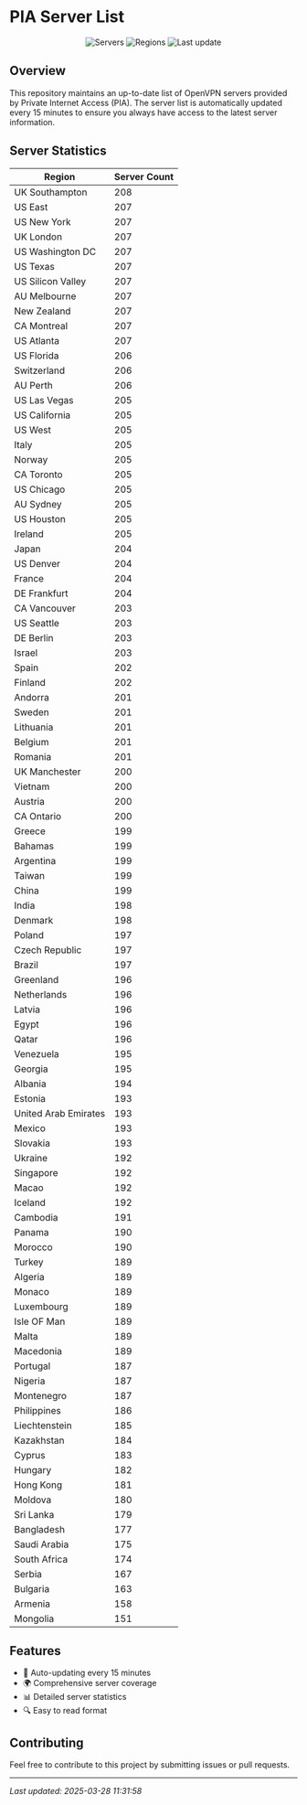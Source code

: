 # PIA Server List

<div align="center">

![Servers](https://img.shields.io/badge/servers-18,949-blue)
![Regions](https://img.shields.io/badge/regions-97-blue)
![Last update](https://img.shields.io/badge/Last_Updated-March_28_2025_06:31_EST-blue)

</div>

## Overview
This repository maintains an up-to-date list of OpenVPN servers provided by Private Internet Access (PIA). The server list is automatically updated every 15 minutes to ensure you always have access to the latest server information.

## Server Statistics
| Region | Server Count |
|--------|--------------|
| UK Southampton                 | 208          |
| US East                        | 207          |
| US New York                    | 207          |
| UK London                      | 207          |
| US Washington DC               | 207          |
| US Texas                       | 207          |
| US Silicon Valley              | 207          |
| AU Melbourne                   | 207          |
| New Zealand                    | 207          |
| CA Montreal                    | 207          |
| US Atlanta                     | 207          |
| US Florida                     | 206          |
| Switzerland                    | 206          |
| AU Perth                       | 206          |
| US Las Vegas                   | 205          |
| US California                  | 205          |
| US West                        | 205          |
| Italy                          | 205          |
| Norway                         | 205          |
| CA Toronto                     | 205          |
| US Chicago                     | 205          |
| AU Sydney                      | 205          |
| US Houston                     | 205          |
| Ireland                        | 205          |
| Japan                          | 204          |
| US Denver                      | 204          |
| France                         | 204          |
| DE Frankfurt                   | 204          |
| CA Vancouver                   | 203          |
| US Seattle                     | 203          |
| DE Berlin                      | 203          |
| Israel                         | 203          |
| Spain                          | 202          |
| Finland                        | 202          |
| Andorra                        | 201          |
| Sweden                         | 201          |
| Lithuania                      | 201          |
| Belgium                        | 201          |
| Romania                        | 201          |
| UK Manchester                  | 200          |
| Vietnam                        | 200          |
| Austria                        | 200          |
| CA Ontario                     | 200          |
| Greece                         | 199          |
| Bahamas                        | 199          |
| Argentina                      | 199          |
| Taiwan                         | 199          |
| China                          | 199          |
| India                          | 198          |
| Denmark                        | 198          |
| Poland                         | 197          |
| Czech Republic                 | 197          |
| Brazil                         | 197          |
| Greenland                      | 196          |
| Netherlands                    | 196          |
| Latvia                         | 196          |
| Egypt                          | 196          |
| Qatar                          | 196          |
| Venezuela                      | 195          |
| Georgia                        | 195          |
| Albania                        | 194          |
| Estonia                        | 193          |
| United Arab Emirates           | 193          |
| Mexico                         | 193          |
| Slovakia                       | 193          |
| Ukraine                        | 192          |
| Singapore                      | 192          |
| Macao                          | 192          |
| Iceland                        | 192          |
| Cambodia                       | 191          |
| Panama                         | 190          |
| Morocco                        | 190          |
| Turkey                         | 189          |
| Algeria                        | 189          |
| Monaco                         | 189          |
| Luxembourg                     | 189          |
| Isle OF Man                    | 189          |
| Malta                          | 189          |
| Macedonia                      | 189          |
| Portugal                       | 187          |
| Nigeria                        | 187          |
| Montenegro                     | 187          |
| Philippines                    | 186          |
| Liechtenstein                  | 185          |
| Kazakhstan                     | 184          |
| Cyprus                         | 183          |
| Hungary                        | 182          |
| Hong Kong                      | 181          |
| Moldova                        | 180          |
| Sri Lanka                      | 179          |
| Bangladesh                     | 177          |
| Saudi Arabia                   | 175          |
| South Africa                   | 174          |
| Serbia                         | 167          |
| Bulgaria                       | 163          |
| Armenia                        | 158          |
| Mongolia                       | 151          |

## Features
- 🔄 Auto-updating every 15 minutes
- 🌍 Comprehensive server coverage
- 📊 Detailed server statistics
- 🔍 Easy to read format

## Contributing
Feel free to contribute to this project by submitting issues or pull requests.

---
*Last updated: 2025-03-28 11:31:58*